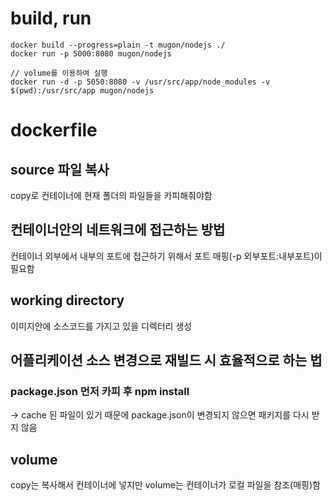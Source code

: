 # build, run
```
docker build --progress=plain -t mugon/nodejs ./
docker run -p 5000:8080 mugon/nodejs 

// volume를 이용하여 실행
docker run -d -p 5050:8080 -v /usr/src/app/node_modules -v $(pwd):/usr/src/app mugon/nodejs
```

# dockerfile

## source 파일 복사
copy로 컨테이너에 현재 폴더의 파일들을 카피해줘야함

## 컨테이너안의 네트워크에 접근하는 방법
컨테이너 외부에서 내부의 포트에 접근하기 위해서 포트 매핑(-p 외부포트:내부포트)이 필요함

## working directory
이미지안에 소스코드를 가지고 있을 디렉터리 생성

## 어플리케이션 소스 변경으로 재빌드 시 효율적으로 하는 법

### package.json 먼저 카피 후 npm install
-> cache 된 파일이 있기 때문에 package.json이 변경되지 않으면 패키지를 다시 받지 않음

## volume
copy는 복사해서 컨테이너에 넣지만 volume는 컨테이너가 로컬 파일을 참조(매핑)함